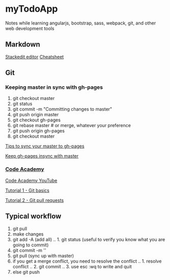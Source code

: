 # myTodoApp


Notes while learning angularjs, bootstrap, sass, webpack, git, and other web development tools

## Markdown
[Stackedit editor](https://stackedit.io/editor)
[Cheatsheet](https://github.com/adam-p/markdown-here/wiki/Markdown-Cheatsheet#lists)

## Git

### Keeping master in sync with gh-pages
1. git checkout master
2. git status
3. git commit -m "Committing changes to master"
4. git push origin master
5. git checkout gh-pages
6. git rebase master # or merge, whatever your preference
7. git push origin gh-pages
8. git checkout master

[Tips to sync your master to gh-pages](http://brettterpstra.com/2012/09/26/github-tip-easily-sync-your-master-to-github-pages/)


[Keep gh-pages insync with master](http://lea.verou.me/2011/10/easily-keep-gh-pages-in-sync-with-master/)

### [Code Academy](https://www.codecademy.com/learn)

[Code Academy YouTube](https://www.youtube.com/channel/UCVTlvUkGslCV_h-nSAId8Sw)

[Tutorial 1 - Git basics](https://www.youtube.com/watch?v=0fKg7e37bQE)

[Tutorial 2 - Git pull requests](https://www.youtube.com/watch?v=oFYyTZwMyAg)

## Typical workflow
1. git pull
2. make changes
3. git add -A (add all)
.. 1. git status (useful to verify you know what you are going to commit)
4. git commit -m ''
5. git pull (sync up with master)
6. if you get a merge conflict, you need to resolve the conflict 
.. 1. resolve conflict
.. 2. git commit
.. 3. use esc :wq to write and quit
7. else git push


